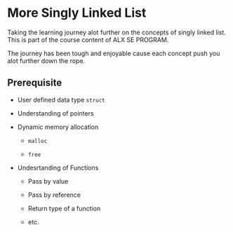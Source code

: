 # More Singly Linked List

Taking the learning journey alot further on the concepts of singly linked list. This is part of the course content of ALX SE PROGRAM.



The journey has been tough and enjoyable cause each concept push you alot further down the rope.

## Prerequisite

* User defined data type `struct`

* Understanding of pointers

* Dynamic memory allocation

	* `malloc`

	* `free`

* Undesrtanding of Functions

	* Pass by value

	* Pass by reference

	* Return type of a function

	* etc. 
